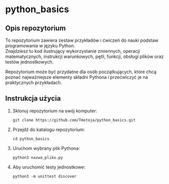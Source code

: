 # python_basics

## Opis repozytorium

To repozytorium zawiera zestaw przykładów i ćwiczeń do nauki podstaw programowania w języku Python.  
Znajdziesz tu kod ilustrujący wykorzystanie zmiennych, operacji matematycznych, instrukcji warunkowych, pętli, funkcji, obsługi plików oraz testów jednostkowych.

Repozytorium może być przydatne dla osób początkujących, które chcą poznać najważniejsze elementy składni Pythona i przećwiczyć je na praktycznych przykładach.

## Instrukcja użycia

1. Sklonuj repozytorium na swój komputer:
   ```
   git clone https://github.com/Tmotoja/python_basics.git
   ```
2. Przejdź do katalogu repozytorium:
   ```
   cd python_basics
   ```
3. Uruchom wybrany plik Pythona:
   ```
   python3 nazwa_pliku.py
   ```
4. Aby uruchomić testy jednostkowe:
   ```
   python3 -m unittest discover
   ```
